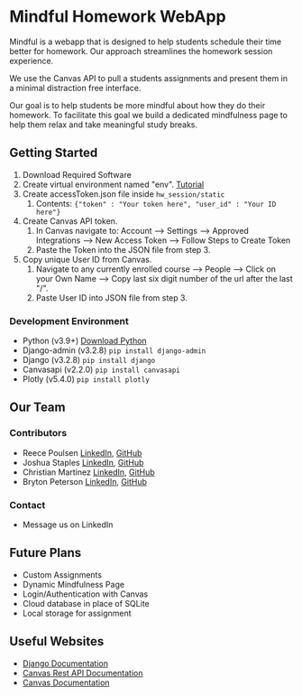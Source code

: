 # Mindful Homework WebApp
Mindful is a webapp that is designed to help students schedule their time better for homework. Our approach streamlines the homework session experience. 

We use the Canvas API to pull a students assignments and present them in a minimal distraction free interface.

Our goal is to help students be more mindful about how they do their homework. To facilitate this goal we build a dedicated mindfulness page to help them relax and take meaningful study breaks.


## Getting Started
1. Download Required Software
2. Create virtual environment named "env". [Tutorial](https://docs.python.org/3/library/venv.html)
3. Create accessToken.json file inside ```hw_session/static```
   1. Contents: ```{"token" : "Your token here", "user_id" : "Your ID here"}```
4. Create Canvas API token.
   1. In Canvas navigate to: Account --> Settings --> Approved Integrations --> New Access Token --> Follow Steps to Create Token
   2. Paste the Token into the JSON file from step 3.
5. Copy unique User ID from Canvas.
   1. Navigate to any currently enrolled course --> People --> Click on your Own Name --> Copy last six digit number of the url after the last "/".
   2. Paste User ID into JSON file from step 3.


### Development Environment
- Python (v3.9+) [Download Python](https://www.python.org/downloads/)
- Django-admin (v3.2.8) ```pip install django-admin```
- Django (v3.2.8) ```pip install django```
- Canvasapi (v2.2.0) ```pip install canvasapi```
- Plotly (v5.4.0) ```pip install plotly```

## Our Team
### Contributors
- Reece Poulsen [LinkedIn](https://www.linkedin.com/in/reece-poulsen), [GitHub](https://github.com/Reecepoulsen)
- Joshua Staples [LinkedIn](https://www.linkedin.com/in/joshua-s-81100986/), [GitHub](https://github.com/joshua-staples)
- Christian Martinez [LinkedIn](www.linkedin.com/in/christian-martinez-28868a222), [GitHub](https://github.com/FinestTurtle)
- Bryton Peterson [LinkedIn](https://www.linkedin.com/in/bryton-petersen-a44b32223/), [GitHub](https://github.com/BrytonPetersen)
### Contact
- Message us on LinkedIn

## Future Plans
- Custom Assignments
- Dynamic Mindfulness Page
- Login/Authentication with Canvas
- Cloud database in place of SQLite
- Local storage for assignment

## Useful Websites
- [Django Documentation](https://docs.djangoproject.com/en/4.0/)
- [Canvas Rest API Documentation](https://canvas.instructure.com/doc/api/courses.html)
- [Canvas Documentation](https://canvasapi.readthedocs.io/en/stable/course-ref.html)